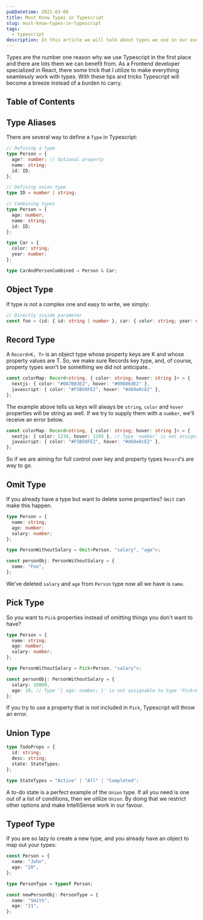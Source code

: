 ```yaml
---
pubDatetime: 2021-03-06
title: Must Know Types in Typescript
slug: must-know-types-in-typescript
tags:
  - typescript
description: In this article we will talk about types we use in our everyday lives to ease development process. And, discover some tricks that can be used with Typescript types.
---
```


Types are the number one reason why we use Typescript in the first place and there are lots them we can benefit from. As a Frontend developer specialized in React,
there some trick that I utilize to make everything seamlessly work with types. With these tips and tricks Typescript will become a breeze instead of a burden to carry.

## Table of Contents

## Type Aliases

There are several way to define a `Type` in Typescript:

```typescript
// Defining a type
type Person = {
  age?: number; // Optional property
  name: string;
  id: ID;
};

// Defining union type
type ID = number | string;

// Combining types
type Person = {
  age: number;
  name: string;
  id: ID;
};

type Car = {
  color: string;
  year: number;
};

type CarAndPersonCombined = Person & Car;
```

## Object Type

If type is not a complex one and easy to write, we simply:

```typescript
// Directly inside parameter
const foo = (id: { id: string | number }, car: { color: string; year: number }) => {};
```

## Record Type

A `Record<K, T>` is an object type whose property keys are K and whose property values are T. So, we make sure Records key type, and, of course, property types won't be something we did not anticipate..

```typescript
const colorMap: Record<string, { color: string; hover: string }> = {
  nextjs: { color: "#0A7B83E2", hover: "#09686dE2" },
  javascript: { color: "#F5B50FE2", hover: "#d69e0cE2" },
};
```

The example above tells us keys will always be `string`, `color` and `hover` properties will be string as well. If we try to supply them with a `number`, we'll receive an error below.

```typescript
const colorMap: Record<string, { color: string; hover: string }> = {
  nextjs: { color: 1234, hover: 1245 }, // Type 'number' is not assignable to type 'string'.ts
  javascript: { color: "#F5B50FE2", hover: "#d69e0cE2" },
};
```

So if we are aiming for full control over key and property types `Record`'s are way to go.

## Omit Type

If you already have a type but want to delete some properties? `Omit` can make this happen.

```typescript
type Person = {
  name: string;
  age: number;
  salary: number;
};

type PersonWithoutSalary = Omit<Person, "salary", "age">;

const personObj: PersonWithoutSalary = {
  name: "Foo",
};
```

We've deleted `salary` and `age` from `Person` type now all we have is `name`.

## Pick Type

So you want to `Pick` properties instead of omitting things you don't want to have?

```typescript
type Person = {
  name: string;
  age: number;
  salary: number;
};

type PersonWithoutSalary = Pick<Person, "salary">;

const personObj: PersonWithoutSalary = {
  salary: 10000,
  age: 19, // Type '{ age: number; }' is not assignable to type 'Pick<Person, "salary">'
};
```

If you try to use a property that is not included in `Pick`, Typescript will throw an error.

## Union Type

```typescript
type TodoProps = {
  id: string;
  desc: string;
  state: StateTypes;
};

type StateTypes = "Active" | "All" | "Completed";
```

A to-do state is a perfect example of the `Union` type. If all you need is one out of a list of conditions, then we utilize `Union`. By doing that
we restrict other options and make IntelliSense work in our favour.

## Typeof Type

If you are so lazy to create a new type, and you already have an object to map out your types:

```typescript
const Person = {
  name: "John",
  age: "20",
};

type PersonType = typeof Person;

const newPersonObj: PersonType = {
  name: "Smith",
  age: "21",
};
```
